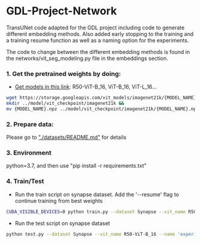 # GDL-Project-Network
TransUNet code adapted for the GDL project including code to generate different embedding methods. Also added early stopping to the training and a training resume function as well as a naming option for the experiments.

The code to change between the different embedding methods is found in the networks/vit_seg_modeling.py file in the embeddings section.

### 1. Get the pretrained weights by doing:

* [Get models in this link](https://console.cloud.google.com/storage/vit_models/): R50-ViT-B_16, ViT-B_16, ViT-L_16...
```bash
wget https://storage.googleapis.com/vit_models/imagenet21k/{MODEL_NAME}.npz &&
mkdir ../model/vit_checkpoint/imagenet21k &&
mv {MODEL_NAME}.npz ../model/vit_checkpoint/imagenet21k/{MODEL_NAME}.npz
```

### 2. Prepare data:

Please go to ["./datasets/README.md"](datasets/README.md) for details

### 3. Environment

python=3.7, and then use "pip install -r requirements.txt"

### 4. Train/Test

- Run the train script on synapse dataset. Add the '--resume' flag to continue training from best weights

```bash
CUDA_VISIBLE_DEVICES=0 python train.py --dataset Synapse --vit_name R50-ViT-B_16 --name 'experiment_name'
```

- Run the test script on synapse dataset

```bash
python test.py --dataset Synapse --vit_name R50-ViT-B_16 --name 'experiment_name'
```
